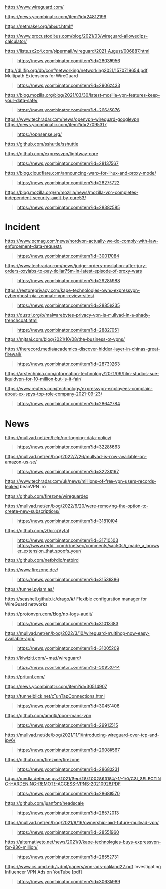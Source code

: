 https://www.wireguard.com/

https://news.ycombinator.com/item?id=24812199

https://netmaker.org/about.html#

https://www.procustodibus.com/blog/2021/03/wireguard-allowedips-calculator/

https://lists.zx2c4.com/pipermail/wireguard/2021-August/006887.html
> https://news.ycombinator.com/item?id=28039956

http://dl.ifip.org/db/conf/networking/networking2021/1570719654.pdf  Multipath Extensions for WireGuard
> https://news.ycombinator.com/item?id=29062433

https://blog.mozilla.org/blog/2021/03/30/latest-mozilla-vpn-features-keep-your-data-safe/
> https://news.ycombinator.com/item?id=26645876

https://www.techradar.com/news/openvpn-wireguard-googlevpn
https://news.ycombinator.com/item?id=27095317
> https://opnsense.org/

https://github.com/sshuttle/sshuttle

https://github.com/expressvpn/lightway-core
> https://news.ycombinator.com/item?id=28137567

https://blog.cloudflare.com/announcing-warp-for-linux-and-proxy-mode/
> https://news.ycombinator.com/item?id=28276722

https://blog.mozilla.org/en/mozilla/news/mozilla-vpn-completes-independent-security-audit-by-cure53/
> https://news.ycombinator.com/item?id=28382585

# Incident
https://www.pcmag.com/news/nordvpn-actually-we-do-comply-with-law-enforcement-data-requests
> https://news.ycombinator.com/item?id=30017084

https://www.techradar.com/news/judge-orders-mediation-after-jury-orders-oxylabs-to-pay-dollar75m-in-latest-episode-of-proxy-wars
> https://news.ycombinator.com/item?id=29285988

https://restoreprivacy.com/kape-technologies-owns-expressvpn-cyberghost-pia-zenmate-vpn-review-sites/
> https://news.ycombinator.com/item?id=28856235

https://dustri.org/b/malwarebytes-privacy-vpn-is-mullvad-in-a-shady-trenchcoat.html
> https://news.ycombinator.com/item?id=28827051

https://mjtsai.com/blog/2021/10/08/the-business-of-vpns/

https://therecord.media/academics-discover-hidden-layer-in-chinas-great-firewall/
> https://news.ycombinator.com/item?id=28730263

https://arstechnica.com/information-technology/2021/09/film-studios-sue-liquidvpn-for-10-million-but-is-it-fair/

https://www.reuters.com/technology/expressvpn-employees-complain-about-ex-spys-top-role-company-2021-09-23/
> https://news.ycombinator.com/item?id=28642784

# News
https://mullvad.net/en/help/no-logging-data-policy/
> https://news.ycombinator.com/item?id=32285663

https://mullvad.net/en/blog/2022/7/26/mullvad-is-now-available-on-amazon-us-se/
> https://news.ycombinator.com/item?id=32238167

https://www.techradar.com/uk/news/millions-of-free-vpn-users-records-leaked beanVPN .ro

https://github.com/firezone/wireguardex

https://mullvad.net/en/blog/2022/6/20/were-removing-the-option-to-create-new-subscriptions/
> https://news.ycombinator.com/item?id=31810104

https://github.com/z0ccc/Vytal
> https://news.ycombinator.com/item?id=31710603
> https://www.reddit.com/r/netsec/comments/vac50s/i_made_a_browser_extension_that_spoofs_your/

https://github.com/netbirdio/netbird

https://www.firezone.dev/
> https://news.ycombinator.com/item?id=31539386

https://tunnel.pyjam.as/

https://seashell.github.io/drago/#/ Flexible configuration manager for WireGuard networks

https://protonvpn.com/blog/no-logs-audit/
> https://news.ycombinator.com/item?id=31013683

https://mullvad.net/en/blog/2022/3/10/wireguard-multihop-now-easy-available-app/
> https://news.ycombinator.com/item?id=31005209

https://kiwiziti.com/~matt/wireguard/
> https://news.ycombinator.com/item?id=30953744

https://pritunl.com/

https://news.ycombinator.com/item?id=30514907

https://tunnelblick.net/cTunTapConnections.html
> https://news.ycombinator.com/item?id=30451406

https://github.com/amritb/poor-mans-vpn
> https://news.ycombinator.com/item?id=29913515

https://mullvad.net/de/blog/2021/11/1/introducing-wireguard-over-tcp-and-ipv6/
> https://news.ycombinator.com/item?id=29088567

https://github.com/firezone/firezone
> https://news.ycombinator.com/item?id=28683231

https://media.defense.gov/2021/Sep/28/2002863184/-1/-1/0/CSI_SELECTING-HARDENING-REMOTE-ACCESS-VPNS-20210928.PDF
> https://news.ycombinator.com/item?id=28689570

https://github.com/juanfont/headscale
> https://news.ycombinator.com/item?id=28572013

https://mullvad.net/en/blog/2021/9/16/ownership-and-future-mullvad-vpn/
> https://news.ycombinator.com/item?id=28551960

https://alternativeto.net/news/2021/9/kape-technologies-buys-expressvpn-for-936-million/
> https://news.ycombinator.com/item?id=28552731

https://www.cs.umd.edu/~dml/papers/vpn-ads-oakland22.pdf Investigating Influencer VPN Ads on YouTube [pdf]
> https://news.ycombinator.com/item?id=30635989

